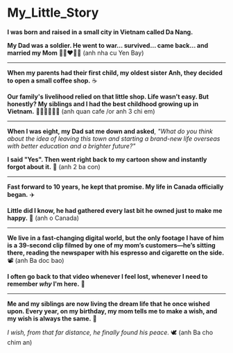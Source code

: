 # My_Little_Story

**I was born and raised in a small city in Vietnam called Da Nang.**

**My Dad was a soldier. He went to war… survived… came back… and married my Mom** 🧑🏽‍❤️‍👩🏻
(anh nha cu Yen Bay)

---
**When my parents had their first child, my oldest sister Anh, they decided to open a small coffee shop.** ☕

**Our family's livelihood relied on that little shop. Life wasn’t easy. But honestly? My siblings and I
had the best childhood growing up in Vietnam.** 👧🏻👧🏻👧🏻
(anh quan cafe /or anh 3 chi em)

---
**When I was eight, my Dad sat me down and asked**, *"What do you think about the idea of leaving this town and starting a brand-new life overseas with better education and a brighter future?"*

**I said "Yes".
Then went right back to my cartoon show and instantly forgot about it.** 🍃
(anh 2 ba con)

---
**Fast forward to 10 years, he kept that promise. My life in Canada officially began.** ✈️

**Little did I know, he had gathered every last bit he owned just to make me happy.** 💟
(anh o Canada)


---
**We live in a fast-changing digital world, but the only footage I have of him is a 39-second clip filmed by one of my mom’s customers—he’s sitting there, reading the newspaper with his espresso and cigarette on the side.** 📽️ 
(anh Ba doc bao)

**I often go back to that video whenever I feel lost, whenever I need to remember *why* I'm here.** 💭



---
**Me and my siblings are now living the dream life that he once wished upon. Every year, on my birthday, my mom tells me to make a wish, and my wish is always the same.** 🌠 

*I wish, from that far distance, he finally found his peace.* 🕊️
(anh Ba cho chim an)
